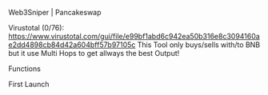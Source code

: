 Web3Sniper | Pancakeswap 

Virustotal (0/76):  https://www.virustotal.com/gui/file/e99bf1abd6c942ea50b316e8c3094160ae2dd4898cb84d42a604bff57b97105c
This Tool only buys/sells with/to BNB but it use Multi Hops to get allways the best Output!

Functions


First Launch
